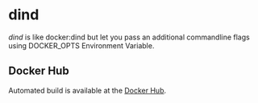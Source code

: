 # dind
_dind_ is like docker:dind but let you pass an additional commandline flags using DOCKER_OPTS Environment Variable.

## Docker Hub
Automated build is available at the [Docker Hub](https://hub.docker.com/r/wikiwi/dind).

